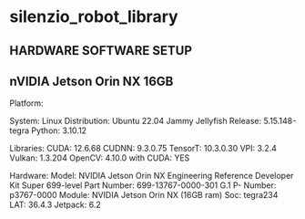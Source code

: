 # silenzio_robot_library

## HARDWARE SOFTWARE SETUP
## nVIDIA Jetson Orin NX 16GB

Platform:

System: Linux
Distribution: Ubuntu 22.04 Jammy Jellyfish
Release: 5.15.148-tegra
Python: 3.10.12

Libraries:
CUDA: 12.6.68
CUDNN: 9.3.0.75
TensorT: 10.3.0.30
VPI: 3.2.4
Vulkan: 1.3.204
OpenCV: 4.10.0 with CUDA: YES

Hardware:
Model: NVIDIA Jetson Orin NX Engineering Reference Developer Kit Super
699-level Part Number: 699-13767-0000-301 G.1
P- Number: p3767-0000
Module: NVIDIA Jetson Orin NX (16GB ram)
Soc: tegra234
LAT: 36.4.3
Jetpack: 6.2

